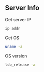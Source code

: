 
## Server Info

Get server IP

```bash
ip addr
```

Get OS
```bash
uname -a
```

OS version
```bash
lsb_release -a
```
